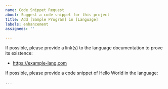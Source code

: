 ```yaml
---
name: Code Snippet Request
about: Suggest a code snippet for this project
title: Add [Sample Program] in [Language]
labels: enhancement
assignees: ''

---
```


If possible, please provide a link(s) to the language documentation to prove its existence:

- https://example-lang.com

If possible, please provide a code snippet of Hello World in the language:

```lang
...
````
